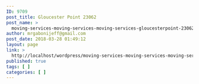 ```yaml
---
ID: 9709
post_title: Gloucester Point 23062
post_name: >
  moving-services-moving-services-moving-services-gloucesterpoint-23062
author: mrgabonijeff@gmail.com
post_date: 2018-03-28 01:49:12
layout: page
link: >
  http://localhost/wordpress/moving-services-moving-services-moving-services-gloucesterpoint-23062/
published: true
tags: [ ]
categories: [ ]
---
```

